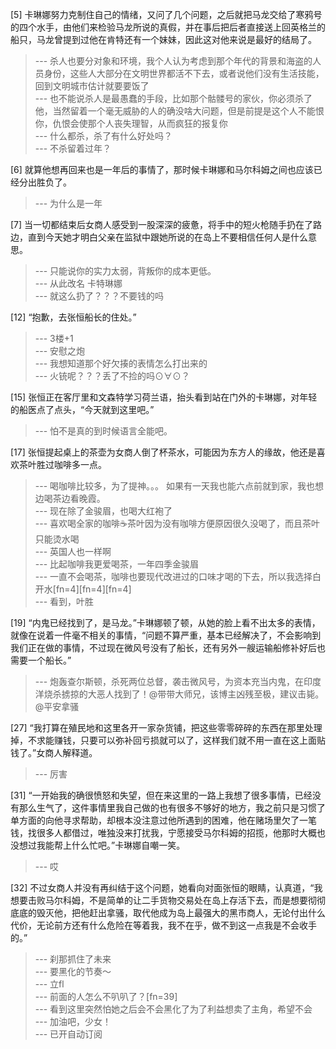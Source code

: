 
[5] 卡琳娜努力克制住自己的情绪，又问了几个问题，之后就把马龙交给了寒鸦号的四个水手，由他们来检验马龙所说的真假，并在事后把后者直接送上回英格兰的船只，马龙曾提到过他在肯特还有一个妹妹，因此这对他来说是最好的结局了。
>--- 杀人也要分对象和环境，我个人认为考虑到那个年代的背景和海盗的人员身份，这些人大部分在文明世界都活不下去，或者说他们没有生活技能，回到文明城市估计就要要饭了<br>
>--- 也不能说杀人是最愚蠢的手段，比如那个骷髅号的家伙，你必须杀了他，当然留着一个毫无威胁的人的确没啥大问题，但是前提是这个人不能恨你，仇恨会使那个人丧失理智，从而疯狂的报复你<br>
>--- 什么都杀，杀了有什么好处吗？<br>
>--- 不杀留着过年？<br>

[6] 就算他想再回来也是一年后的事情了，那时候卡琳娜和马尔科姆之间也应该已经分出胜负了。
>--- 为什么是一年<br>

[7] 当一切都结束后女商人感受到一股深深的疲惫，将手中的短火枪随手扔在了路边，直到今天她才明白父亲在监狱中跟她所说的在岛上不要相信任何人是什么意思。
>--- 只能说你的实力太弱，背叛你的成本更低。<br>
>--- 从此改名 卡特琳娜<br>
>--- 就这么扔了？？？不要钱的吗<br>

[12] “抱歉，去张恒船长的住处。”
>--- 3楼+1<br>
>--- 安慰之炮<br>
>--- 我想知道那个好欠揍的表情怎么打出来的<br>
>--- 火铳呢？？？丢了不捡的吗⊙∀⊙？<br>

[15] 张恒正在客厅里和文森特学习荷兰语，抬头看到站在门外的卡琳娜，对年轻的船医点了点头，“今天就到这里吧。”
>--- 怕不是真的到时候语言全能吧。<br>

[17] 张恒提起桌上的茶壶为女商人倒了杯茶水，可能因为东方人的缘故，他还是喜欢茶叶胜过咖啡多一点。
>--- 喝咖啡比较多，为了提神。。。
如果有一天我也能六点前就到家，我也想边喝茶边看晚霞。<br>
>--- 现在除了金骏眉，也喝大红袍了<br>
>--- 喜欢喝全家的咖啡☕茶叶因为没有咖啡方便原因很久没喝了，而且茶叶只能烫水喝<br>
>--- 英国人也一样啊<br>
>--- 比起咖啡我更爱喝茶，一年四季金骏眉<br>
>--- 一直不会喝茶，咖啡也要现代改进过的口味才喝的下去，所以我选择白开水[fn=4][fn=4][fn=4]<br>
>--- 看到，叶胜<br>

[19] “内鬼已经找到了，是马龙。”卡琳娜顿了顿，从她的脸上看不出太多的表情，就像在说着一件毫不相关的事情，“问题不算严重，基本已经解决了，不会影响到我们正在做的事情，不过现在微风号没有了船长，还有另外一艘运输船修补好后也需要一个船长。”
>--- 炮轰查尔斯顿，杀死两位总督，袭击微风号，为资本充当内鬼，在印度洋烧杀掳掠的大恶人找到了！@带带大师兄，该博主凶残至极，建议击毙。@平安拿骚<br>

[27] “我打算在殖民地和这里各开一家杂货铺，把这些零零碎碎的东西在那里处理掉，不求能赚钱，只要可以弥补回亏损就可以了，这样我们就不用一直在这上面贴钱了。”女商人解释道。
>--- 厉害<br>

[31] “一开始我的确很愤怒和失望，但在来这里的一路上我想了很多事情，已经没有那么生气了，这件事情里我自己做的也有很多不够好的地方，我之前只是习惯了单方面的向他寻求帮助，却根本没注意过他所遇到的困难，他在赌场里欠了一笔钱，找很多人都借过，唯独没来打扰我，宁愿接受马尔科姆的招揽，他那时大概也没想过我能帮上什么忙吧。”卡琳娜自嘲一笑。
>--- 哎<br>

[32] 不过女商人并没有再纠结于这个问题，她看向对面张恒的眼睛，认真道，“我想要击败马尔科姆，不是简单的让二手货物交易处在岛上存活下去，而是想要彻彻底底的毁灭他，把他赶出拿骚，取代他成为岛上最强大的黑市商人，无论付出什么代价，无论前方还有什么危险在等着我，我不在乎，做不到这一点我是不会收手的。”
>--- 刹那抓住了未来<br>
>--- 要黑化的节奏～<br>
>--- 立fl<br>
>--- 前面的人怎么不叭叭了？[fn=39]<br>
>--- 看到这里突然怕她之后会不会黑化了为了利益想卖了主角，希望不会<br>
>--- 加油吧，少女！<br>
>--- 已开自动订阅<br>
